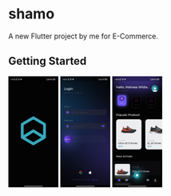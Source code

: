 # shamo

A new Flutter project by me for E-Commerce.

## Getting Started
<img alt="Splash" title="Splash" width="100px" src="assets/1.jpg" />
<img alt="Login" title="Login" width="100px" src="assets/2.jpg" />
<img alt="Home" title="Home" width="100px" src="assets/3.jpg" />